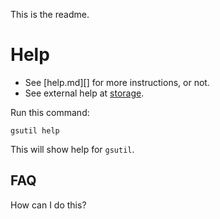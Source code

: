 This is the readme.

# Help
- See [help.md][] for more instructions, or not.
- See external help at [storage][storage].

[storage]: https://cloud.google.com/storage/docs

Run this command:

```
gsutil help
```

This will show help for `gsutil`.


## FAQ

How can I do this?
